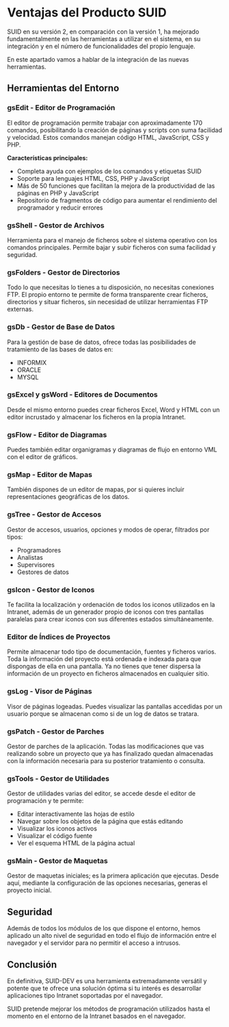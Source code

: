 # Ventajas del Producto SUID

SUID en su versión 2, en comparación con la versión 1, ha mejorado fundamentalmente en las herramientas a utilizar en el sistema, en su integración y en el número de funcionalidades del propio lenguaje.

En este apartado vamos a hablar de la integración de las nuevas herramientas.

## Herramientas del Entorno

### gsEdit - Editor de Programación

El editor de programación permite trabajar con aproximadamente 170 comandos, posibilitando la creación de páginas y scripts con suma facilidad y velocidad. Estos comandos manejan código HTML, JavaScript, CSS y PHP.

**Características principales:**
- Completa ayuda con ejemplos de los comandos y etiquetas SUID
- Soporte para lenguajes HTML, CSS, PHP y JavaScript
- Más de 50 funciones que facilitan la mejora de la productividad de las páginas en PHP y JavaScript
- Repositorio de fragmentos de código para aumentar el rendimiento del programador y reducir errores

### gsShell - Gestor de Archivos

Herramienta para el manejo de ficheros sobre el sistema operativo con los comandos principales. Permite bajar y subir ficheros con suma facilidad y seguridad.

### gsFolders - Gestor de Directorios

Todo lo que necesitas lo tienes a tu disposición, no necesitas conexiones FTP. El propio entorno te permite de forma transparente crear ficheros, directorios y situar ficheros, sin necesidad de utilizar herramientas FTP externas.

### gsDb - Gestor de Base de Datos

Para la gestión de base de datos, ofrece todas las posibilidades de tratamiento de las bases de datos en:
- INFORMIX
- ORACLE
- MYSQL

### gsExcel y gsWord - Editores de Documentos

Desde el mismo entorno puedes crear ficheros Excel, Word y HTML con un editor incrustado y almacenar los ficheros en la propia Intranet.

### gsFlow - Editor de Diagramas

Puedes también editar organigramas y diagramas de flujo en entorno VML con el editor de gráficos.

### gsMap - Editor de Mapas

También dispones de un editor de mapas, por si quieres incluir representaciones geográficas de los datos.

### gsTree - Gestor de Accesos

Gestor de accesos, usuarios, opciones y modos de operar, filtrados por tipos:
- Programadores
- Analistas
- Supervisores
- Gestores de datos

### gsIcon - Gestor de Iconos

Te facilita la localización y ordenación de todos los iconos utilizados en la Intranet, además de un generador propio de iconos con tres pantallas paralelas para crear iconos con sus diferentes estados simultáneamente.

### Editor de Índices de Proyectos

Permite almacenar todo tipo de documentación, fuentes y ficheros varios. Toda la información del proyecto está ordenada e indexada para que dispongas de ella en una pantalla. Ya no tienes que tener dispersa la información de un proyecto en ficheros almacenados en cualquier sitio.

### gsLog - Visor de Páginas

Visor de páginas logeadas. Puedes visualizar las pantallas accedidas por un usuario porque se almacenan como si de un log de datos se tratara.

### gsPatch - Gestor de Parches

Gestor de parches de la aplicación. Todas las modificaciones que vas realizando sobre un proyecto que ya has finalizado quedan almacenadas con la información necesaria para su posterior tratamiento o consulta.

### gsTools - Gestor de Utilidades

Gestor de utilidades varias del editor, se accede desde el editor de programación y te permite:
- Editar interactivamente las hojas de estilo
- Navegar sobre los objetos de la página que estás editando
- Visualizar los iconos activos
- Visualizar el código fuente
- Ver el esquema HTML de la página actual

### gsMain - Gestor de Maquetas

Gestor de maquetas iniciales; es la primera aplicación que ejecutas. Desde aquí, mediante la configuración de las opciones necesarias, generas el proyecto inicial.

## Seguridad

Además de todos los módulos de los que dispone el entorno, hemos aplicado un alto nivel de seguridad en todo el flujo de información entre el navegador y el servidor para no permitir el acceso a intrusos.

## Conclusión

En definitiva, SUID-DEV es una herramienta extremadamente versátil y potente que te ofrece una solución óptima si tu interés es desarrollar aplicaciones tipo Intranet soportadas por el navegador.

SUID pretende mejorar los métodos de programación utilizados hasta el momento en el entorno de la Intranet basados en el navegador.